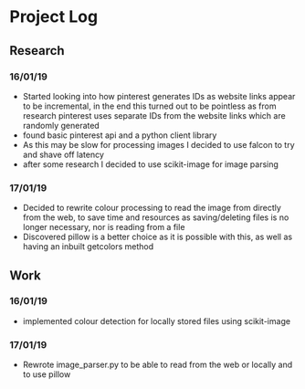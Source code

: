 # Project Log

## Research

### 16/01/19

- Started looking into how pinterest generates IDs as website links appear to be incremental, in the end this turned out to be pointless as from research pinterest uses separate IDs from the website links which are randomly generated
- found basic pinterest api and a python client library
- As this may be slow for processing images I decided to use falcon to try and shave off latency
- after some research I decided to use scikit-image for image parsing

### 17/01/19

- Decided to rewrite colour processing to read the image from directly from the web, to save time and resources as saving/deleting files is no longer necessary, nor is reading from a file
- Discovered pillow is a better choice as it is possible with this, as well as having an inbuilt getcolors method

## Work

### 16/01/19

- implemented colour detection for locally stored files using scikit-image

### 17/01/19

- Rewrote image_parser.py to be able to read from the web or locally and to use pillow